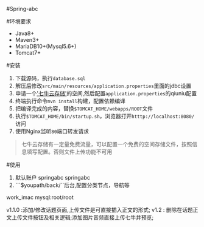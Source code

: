#Spring-abc

#环境要求
* Java8+ 
* Maven3+ 
* MariaDB10+(Mysql5.6+) 
* Tomcat7+

#安装
1. 下载源码，执行```database.sql```
2. 解压后修改```src/main/resources/application.properties```里面的jdbc设置
3. 申请一个['七牛云存储']()的空间,然后配置```application.properties```的qiuniu配置
4. 终端执行命令```mvn install```构建，配置依赖编译
5. 把编译完成的内容，替换```$TOMCAT_HOME/webapps/ROOT```文件
6. 执行```$TOMCAT_HOME/bin/startup.sh```，浏览器打开```htttp://localhost:8080/```访问
7. 使用Nginx监听```80```端口转发请求
>七牛云存储有一定量免费流量，可以配置一个免费的空间存储文件，按照信息填写配置。否则文件上传功能不可用

#使用
1. 默认账户 springabc springabc
2. ```$youpath/back/``后台,配置分类节点，导航等

work_imac mysql:root/root

v1.1.0 :添加/修改话题页面,上传文件是可直接插入正文的形式;
v1.2 : 删除在话题正文上传文件按钮及相关逻辑;添加图片音频直接上传七牛并预览;

